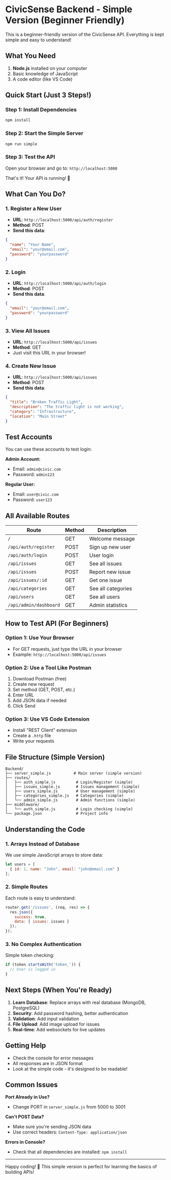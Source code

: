 # CivicSense Backend - Simple Version (Beginner Friendly)

This is a beginner-friendly version of the CivicSense API. Everything is kept simple and easy to understand!

## What You Need

1. **Node.js** installed on your computer
2. Basic knowledge of JavaScript
3. A code editor (like VS Code)

## Quick Start (Just 3 Steps!)

### Step 1: Install Dependencies
```bash
npm install
```

### Step 2: Start the Simple Server
```bash
npm run simple
```

### Step 3: Test the API
Open your browser and go to: `http://localhost:5000`

That's it! Your API is running! 🎉

## What Can You Do?

### 1. Register a New User
- **URL**: `http://localhost:5000/api/auth/register`
- **Method**: POST
- **Send this data**:
```json
{
  "name": "Your Name",
  "email": "your@email.com", 
  "password": "yourpassword"
}
```

### 2. Login
- **URL**: `http://localhost:5000/api/auth/login`
- **Method**: POST
- **Send this data**:
```json
{
  "email": "your@email.com",
  "password": "yourpassword"
}
```

### 3. View All Issues
- **URL**: `http://localhost:5000/api/issues`
- **Method**: GET
- Just visit this URL in your browser!

### 4. Create New Issue
- **URL**: `http://localhost:5000/api/issues`
- **Method**: POST
- **Send this data**:
```json
{
  "title": "Broken Traffic Light",
  "description": "The traffic light is not working",
  "category": "Infrastructure",
  "location": "Main Street"
}
```

## Test Accounts

You can use these accounts to test login:

**Admin Account:**
- Email: `admin@civic.com`
- Password: `admin123`

**Regular User:**
- Email: `user@civic.com`
- Password: `user123`

## All Available Routes

| Route | Method | Description |
|-------|--------|-------------|
| `/` | GET | Welcome message |
| `/api/auth/register` | POST | Sign up new user |
| `/api/auth/login` | POST | User login |
| `/api/issues` | GET | See all issues |
| `/api/issues` | POST | Report new issue |
| `/api/issues/:id` | GET | Get one issue |
| `/api/categories` | GET | See all categories |
| `/api/users` | GET | See all users |
| `/api/admin/dashboard` | GET | Admin statistics |

## How to Test API (For Beginners)

### Option 1: Use Your Browser
- For GET requests, just type the URL in your browser
- Example: `http://localhost:5000/api/issues`

### Option 2: Use a Tool Like Postman
1. Download Postman (free)
2. Create new request
3. Set method (GET, POST, etc.)
4. Enter URL
5. Add JSON data if needed
6. Click Send

### Option 3: Use VS Code Extension
- Install "REST Client" extension
- Create a `.http` file
- Write your requests

## File Structure (Simple Version)

```
Backend/
├── server_simple.js          # Main server (simple version)
├── routes/
│   ├── auth_simple.js         # Login/Register (simple)
│   ├── issues_simple.js       # Issues management (simple)  
│   ├── users_simple.js        # User management (simple)
│   ├── categories_simple.js   # Categories (simple)
│   └── admin_simple.js        # Admin functions (simple)
├── middleware/
│   └── auth_simple.js         # Login checking (simple)
└── package.json               # Project info
```

## Understanding the Code

### 1. Arrays Instead of Database
We use simple JavaScript arrays to store data:
```javascript
let users = [
  { id: 1, name: "John", email: "john@email.com" }
];
```

### 2. Simple Routes
Each route is easy to understand:
```javascript
router.get('/issues', (req, res) => {
  res.json({
    success: true,
    data: { issues: issues }
  });
});
```

### 3. No Complex Authentication
Simple token checking:
```javascript
if (token.startsWith('token_')) {
  // User is logged in
}
```

## Next Steps (When You're Ready)

1. **Learn Database**: Replace arrays with real database (MongoDB, PostgreSQL)
2. **Security**: Add password hashing, better authentication
3. **Validation**: Add input validation
4. **File Upload**: Add image upload for issues
5. **Real-time**: Add websockets for live updates

## Getting Help

- Check the console for error messages
- All responses are in JSON format
- Look at the simple code - it's designed to be readable!

## Common Issues

**Port Already in Use?**
- Change PORT in `server_simple.js` from 5000 to 3001

**Can't POST Data?**
- Make sure you're sending JSON data
- Use correct headers: `Content-Type: application/json`

**Errors in Console?**
- Check that all dependencies are installed: `npm install`

---

Happy coding! 🚀 This simple version is perfect for learning the basics of building APIs!
